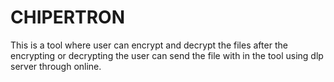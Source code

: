 # CHIPERTRON
This is a tool where user can encrypt and decrypt the files after the encrypting or decrypting the user can send the file with in the tool  using dlp server through online.
